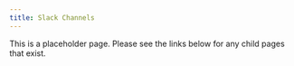 ```yaml
---
title: Slack Channels
---
```


This is a placeholder page. Please see the links below for any child pages that exist.
